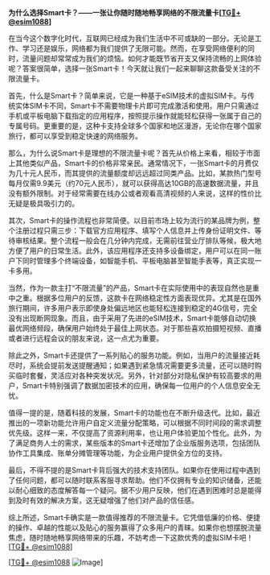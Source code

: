 **为什么选择Smart卡？——一张让你随时随地畅享网络的不限流量卡[[TG💪+ @esim1088](https://t.me/s/esim1088)]**

在当今这个数字化时代，互联网已经成为我们生活中不可或缺的一部分。无论是工作、学习还是娱乐，网络都为我们提供了无限可能。然而，在享受网络便利的同时，流量问题却常常成为我们的烦恼。如何才能既节省开支又保持流畅的上网体验呢？答案很简单，选择一张Smart卡！今天就让我们一起来聊聊这款备受关注的不限流量卡。

首先，什么是Smart卡？简单来说，它是一种基于eSIM技术的虚拟SIM卡。与传统实体SIM卡不同，Smart卡不需要物理卡片即可完成激活和使用。用户只需通过手机或平板电脑下载指定的应用程序，按照提示操作就能轻松获得一张属于自己的专属号码。更重要的是，这种卡支持全球多个国家和地区漫游，无论你在哪个国家旅行，都可以享受到稳定快速的网络服务。

那么，为什么说Smart卡是理想的不限流量卡呢？首先从价格上来看，相较于市面上其他类似产品，Smart卡的价格非常亲民。通常情况下，一张Smart卡的月费仅为几十元人民币，而其提供的流量额度却远远超过同类产品。比如，某款热门型号每月仅需9.9美元（约70元人民币），就可以获得高达10GB的高速数据流量，并且没有额外限制。对于经常需要在线办公或者观看高清视频的人来说，这样的性价比无疑是极具吸引力的。

其次，Smart卡的操作流程也非常简便。以目前市场上较为流行的某品牌为例，整个注册过程只需三步：下载官方应用程序、填写个人信息并上传身份证明文件、等待审核结果。整个流程一般会在几分钟内完成，无需前往营业厅排队等候，极大地方便了用户的日常生活。此外，该应用程序还支持多设备绑定，用户可以在同一账户下同时管理多个终端设备，如智能手机、平板电脑甚至智能手表等，真正实现一卡多用。

当然，作为一款主打“不限流量”的产品，Smart卡在实际使用中的表现自然也是重中之重。根据多位用户的反馈，这款卡在网络稳定性方面表现优异。尤其是在国外旅行期间，许多用户表示即使身处偏远地区也能轻松连接到稳定的4G信号，完全没有出现断网现象。而且，由于采用了先进的eSIM技术，Smart卡能够自动切换最优网络频段，确保用户始终处于最佳上网状态。对于那些喜欢拍摄短视频、直播或者进行远程会议的朋友来说，这一点尤为重要。

除此之外，Smart卡还提供了一系列贴心的服务功能。例如，当用户的流量接近耗尽时，系统会提前发送提醒通知；如果遇到紧急情况需要更多流量，还可以随时购买临时套餐，灵活应对各种突发状况。另外，针对部分对隐私保护有较高要求的用户，Smart卡特别强调了数据加密技术的应用，确保每一位用户的个人信息安全无忧。

值得一提的是，随着科技的发展，Smart卡的功能也在不断升级迭代。比如，最近推出的一项新功能允许用户自定义流量分配策略，可以根据不同时间段的需求调整优先级。这样一来，不仅提高了资源利用率，也让用户体验更加个性化。此外，为了满足商务人士的需求，某些版本的Smart卡还增加了企业版服务选项，包括团队协作工具集成、账单分摊管理等功能，为企业用户提供全方位的支持。

最后，不得不提的是Smart卡背后强大的技术支持团队。如果你在使用过程中遇到了任何问题，都可以随时联系客服寻求帮助。他们不仅拥有专业的知识储备，还能以耐心细致的态度解答每一个疑问。据不少用户反映，他们在遇到困难时总是能得到及时有效的解决方案，这无疑增强了他们对产品的信任感。

综上所述，Smart卡确实是一款值得推荐的不限流量卡。它凭借低廉的价格、便捷的操作、卓越的性能以及贴心的服务赢得了众多用户的青睐。如果你也想摆脱流量焦虑，随时随地畅享网络带来的乐趣，不妨考虑一下这款优秀的虚拟SIM卡吧！[[TG💪+ @esim1088](https://t.me/s/esim1088)]

[[TG💪+ @esim1088](https://t.me/s/esim1088) ![Image](https://i.postimg.cc/4NQfJmqS/Snipaste-2025-05-13-00-14-12.png)]